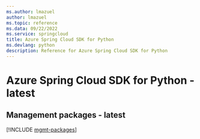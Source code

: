 ```yaml
---
ms.author: lmazuel
author: lmazuel
ms.topic: reference
ms.data: 09/22/2022
ms.service: springcloud
title: Azure Spring Cloud SDK for Python
ms.devlang: python
description: Reference for Azure Spring Cloud SDK for Python
---
```

# Azure Spring Cloud SDK for Python - latest

## Management packages - latest
[!INCLUDE [mgmt-packages](spring-cloud-mgmt-index.md)]